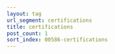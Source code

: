 ```yaml
---
layout: tag
url_segment: certifications
title: certifications
post_count: 1
sort_index: 00586-certifications
---
```

